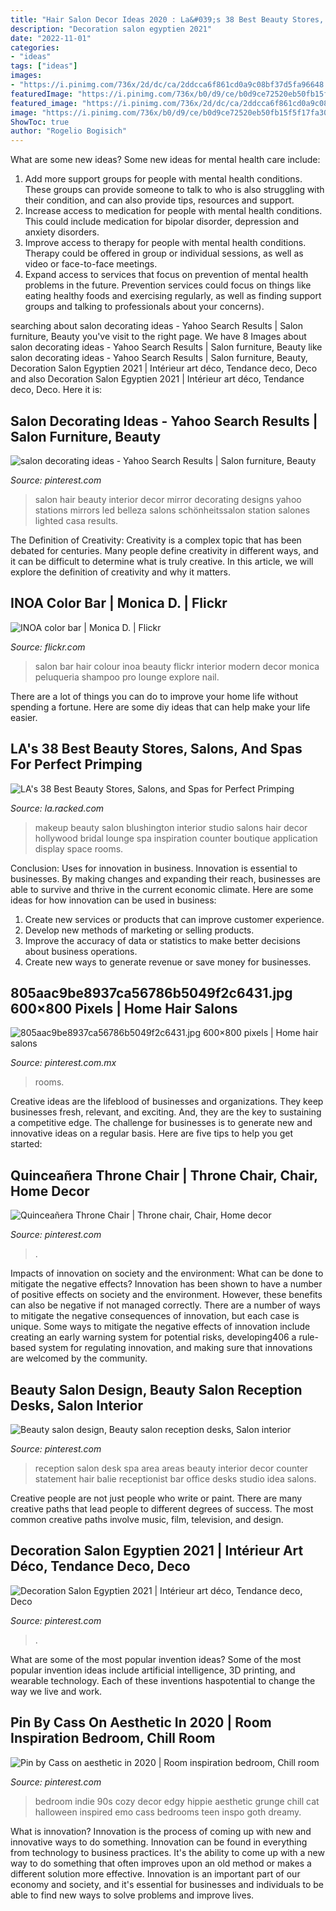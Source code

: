 ```yaml
---
title: "Hair Salon Decor Ideas 2020 : La&#039;s 38 Best Beauty Stores, Salons, And Spas For Perfect Primping"
description: "Decoration salon egyptien 2021"
date: "2022-11-01"
categories:
- "ideas"
tags: ["ideas"]
images:
- "https://i.pinimg.com/736x/2d/dc/ca/2ddcca6f861cd0a9c08bf37d5fa96648.jpg"
featuredImage: "https://i.pinimg.com/736x/b0/d9/ce/b0d9ce72520eb50fb15f5f17fa302822.jpg"
featured_image: "https://i.pinimg.com/736x/2d/dc/ca/2ddcca6f861cd0a9c08bf37d5fa96648.jpg"
image: "https://i.pinimg.com/736x/b0/d9/ce/b0d9ce72520eb50fb15f5f17fa302822.jpg"
ShowToc: true
author: "Rogelio Bogisich"
---
```



What are some new ideas?
Some new ideas for mental health care include:
1. Add more support groups for people with mental health conditions. These groups can provide someone to talk to who is also struggling with their condition, and can also provide tips, resources and support.
2. Increase access to medication for people with mental health conditions. This could include medication for bipolar disorder, depression and anxiety disorders.
3. Improve access to therapy for people with mental health conditions. Therapy could be offered in group or individual sessions, as well as video or face-to-face meetings.
4. Expand access to services that focus on prevention of mental health problems in the future. Prevention services could focus on things like eating healthy foods and exercising regularly, as well as finding support groups and talking to professionals about your concerns).

	

		
searching about salon decorating ideas - Yahoo Search Results | Salon furniture, Beauty you've visit to the right page. We have 8 Images about salon decorating ideas - Yahoo Search Results | Salon furniture, Beauty like salon decorating ideas - Yahoo Search Results | Salon furniture, Beauty, Decoration Salon Egyptien 2021 | Intérieur art déco, Tendance deco, Deco and also Decoration Salon Egyptien 2021 | Intérieur art déco, Tendance deco, Deco. Here it is:
		
    
## Salon Decorating Ideas - Yahoo Search Results | Salon Furniture, Beauty

<img loading=lazy src="https://i.pinimg.com/736x/2d/dc/ca/2ddcca6f861cd0a9c08bf37d5fa96648.jpg" onerror="this.onerror=null;this.src='https://tse4.mm.bing.net/th?id=OIP.4TmMRaoq_D3pXyihy-0NAwHaLG&amp;pid=15.1';" alt="salon decorating ideas - Yahoo Search Results | Salon furniture, Beauty">

_Source: pinterest.com_

>salon hair beauty interior decor mirror decorating designs yahoo stations mirrors led belleza salons schönheitssalon station salones lighted casa results. 

	

The Definition of Creativity:
Creativity is a complex topic that has been debated for centuries. Many people define creativity in different ways, and it can be difficult to determine what is truly creative. In this article, we will explore the definition of creativity and why it matters.

    
## INOA Color Bar | Monica D. | Flickr

<img loading=lazy src="https://c2.staticflickr.com/6/5015/5432527200_f67e8d6cac_b.jpg" onerror="this.onerror=null;this.src='https://tse2.mm.bing.net/th?id=OIP.78DLXzGVnOktqSSJnYRyxQHaJ6&amp;pid=15.1';" alt="INOA color bar | Monica D. | Flickr">

_Source: flickr.com_

>salon bar hair colour inoa beauty flickr interior modern decor monica peluqueria shampoo pro lounge explore nail. 

	

There are a lot of things you can do to improve your home life without spending a fortune. Here are some diy ideas that can help make your life easier.

    
## LA&#039;s 38 Best Beauty Stores, Salons, And Spas For Perfect Primping

<img loading=lazy src="https://cdn0.vox-cdn.com/thumbor/ZAwShE3Bd2loc7b7GD9Y1zB0KQQ=/0x84:800x534/1600x900/cdn0.vox-cdn.com/uploads/chorus_image/image/46123750/Blushington-West-Hollywood_2015_04.0.0.jpeg" onerror="this.onerror=null;this.src='https://tse1.mm.bing.net/th?id=OIP.HW_7XNsRdraXQ3rXuNHXdAHaEK&amp;pid=15.1';" alt="LA&#039;s 38 Best Beauty Stores, Salons, and Spas for Perfect Primping">

_Source: la.racked.com_

>makeup beauty salon blushington interior studio salons hair decor hollywood bridal lounge spa inspiration counter boutique application display space rooms. 

	

Conclusion: Uses for innovation in business.
Innovation is essential to businesses. By making changes and expanding their reach, businesses are able to survive and thrive in the current economic climate. Here are some ideas for how innovation can be used in business:
1. Create new services or products that can improve customer experience.
2. Develop new methods of marketing or selling products.
3. Improve the accuracy of data or statistics to make better decisions about business operations.
4. Create new ways to generate revenue or save money for businesses.

    
## 805aac9be8937ca56786b5049f2c6431.jpg 600×800 Pixels | Home Hair Salons

<img loading=lazy src="https://i.pinimg.com/736x/40/2f/c5/402fc50f53beaa5ed1c9be7b880c3fa8--in-home-salon-at-home.jpg" onerror="this.onerror=null;this.src='https://tse3.mm.bing.net/th?id=OIP.VTPGjvai87HJ1JYGPFUwBQHaJ4&amp;pid=15.1';" alt="805aac9be8937ca56786b5049f2c6431.jpg 600×800 pixels | Home hair salons">

_Source: pinterest.com.mx_

>rooms. 

	

Creative ideas are the lifeblood of businesses and organizations. They keep businesses fresh, relevant, and exciting. And, they are the key to sustaining a competitive edge. The challenge for businesses is to generate new and innovative ideas on a regular basis. Here are five tips to help you get started:

    
## Quinceañera Throne Chair | Throne Chair, Chair, Home Decor

<img loading=lazy src="https://i.pinimg.com/736x/ac/0f/1b/ac0f1bbcfb53b221ea36148e55740256.jpg" onerror="this.onerror=null;this.src='https://tse3.mm.bing.net/th?id=OIP.asuF1az9Qi6DRIk_bmtigwHaNK&amp;pid=15.1';" alt="Quinceañera Throne Chair | Throne chair, Chair, Home decor">

_Source: pinterest.com_

>. 

	

Impacts of innovation on society and the environment: What can be done to mitigate the negative effects?
Innovation has been shown to have a number of positive effects on society and the environment. However, these benefits can also be negative if not managed correctly. There are a number of ways to mitigate the negative consequences of innovation, but each case is unique. Some ways to mitigate the negative effects of innovation include creating an early warning system for potential risks, developing406
a rule-based system for regulating innovation, and making sure that innovations are welcomed by the community.

    
## Beauty Salon Design, Beauty Salon Reception Desks, Salon Interior

<img loading=lazy src="https://i.pinimg.com/736x/7e/90/c5/7e90c57c1ebf954d6303dec79917b2ab--salon-reception-area-spa-reception.jpg" onerror="this.onerror=null;this.src='https://tse3.mm.bing.net/th?id=OIP.3HweVpDMTudcz5lZveYDXAHaJ4&amp;pid=15.1';" alt="Beauty salon design, Beauty salon reception desks, Salon interior">

_Source: pinterest.com_

>reception salon desk spa area areas beauty interior decor counter statement hair balie receptionist bar office desks studio idea salons. 

	

Creative people are not just people who write or paint. There are many creative paths that lead people to different degrees of success. The most common creative paths involve music, film, television, and design.

    
## Decoration Salon Egyptien 2021 | Intérieur Art Déco, Tendance Deco, Deco

<img loading=lazy src="https://i.pinimg.com/736x/ed/0e/88/ed0e88f4809eed1f14289635c3033828.jpg" onerror="this.onerror=null;this.src='https://tse1.mm.bing.net/th?id=OIP.qTf3UlKZJsLVtEBPKjFcKwHaLJ&amp;pid=15.1';" alt="Decoration Salon Egyptien 2021 | Intérieur art déco, Tendance deco, Deco">

_Source: pinterest.com_

>. 

	

What are some of the most popular invention ideas?
Some of the most popular invention ideas include artificial intelligence, 3D printing, and wearable technology. Each of these inventions haspotential to change the way we live and work.

    
## Pin By Cass On Aesthetic In 2020 | Room Inspiration Bedroom, Chill Room

<img loading=lazy src="https://i.pinimg.com/736x/b0/d9/ce/b0d9ce72520eb50fb15f5f17fa302822.jpg" onerror="this.onerror=null;this.src='https://tse3.mm.bing.net/th?id=OIP.uYKebpNWRMHwy0-4iln03gHaHK&amp;pid=15.1';" alt="Pin by Cass on aesthetic in 2020 | Room inspiration bedroom, Chill room">

_Source: pinterest.com_

>bedroom indie 90s cozy decor edgy hippie aesthetic grunge chill cat halloween inspired emo cass bedrooms teen inspo goth dreamy. 

	

What is innovation?
Innovation is the process of coming up with new and innovative ways to do something. Innovation can be found in everything from technology to business practices. It's the ability to come up with a new way to do something that often improves upon an old method or makes a different solution more effective. Innovation is an important part of our economy and society, and it's essential for businesses and individuals to be able to find new ways to solve problems and improve lives.

